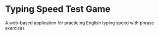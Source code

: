 # Typing Speed Test Game

A web-based application for practicing English typing speed with phrase exercises